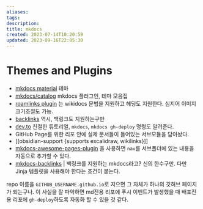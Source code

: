 ```yaml
---
aliases: 
tags: 
description:
title: mkdocs
created: 2023-07-14T10:20:59
updated: 2023-09-16T22:05:30
---
```


# Themes and Plugins

- [mkdocs material](https://github.com/squidfunk/mkdocs-material) 테마
- [mkdocs/catalog](https://github.com/mkdocs/catalog) mkdocs 플러그인, 테마 모음집
- [roamlinks plugin](https://github.com/Jackiexiao/mkdocs-roamlinks-plugin) 는 wikidocs 문법을 지원하고 헤딩도 지원한다. 심지어 이미지 크기조절도 가능.
- [backlinks](https://pypi.org/project/mkdocs-backlinks/) 역시, 백링크도 지원하는구만
- [dev.to](https://dev.to/ar2pi/publish-your-markdown-docs-on-github-pages-6pe) 친절한 튜토리얼, `mkdocs`, `mkdocs gh-deploy` 명령도 알려준다.
- GitHub Page를 위한 리포 안에 실제 문서들이 들어있는 서브모듈을 담아놨다.
- [[obsidian-support {supports excalidraw, wikilinks}]]
- [mkdocs-awesome-pages-plugin](https://github.com/lukasgeiter/mkdocs-awesome-pages-plugin#combine-custom-navigation--file-structure) 을 사용하면 `nav`를 서브폴더에 있는 내용을 자동으로 추가할 수 있다.
- [mkdocs-backlinks](https://pypi.org/project/mkdocs-backlinks/) | 백링크를 지원하는 mkdocs라고? 신의 한수구만. 다만 Jinja 템플릿을 사용해야 한다는 조건이 붙는다.

repo 이름을 `GITHUB_USERNAME.github.io`로 지으면 그 자체가 하나의 깃허브 페이지가 되는구나. 이 사실을 잘 파악하면 md전용 리포에 푸시 이벤트가 발생했을 때 배포전용 리포에 `gh-deploy`하도록 자동화 할 수 있을 것 같다.
